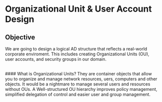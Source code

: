 # Organizational Unit & User Account Design

## Objective
  We are going to design a logical AD structure that reflects a real-world corporate enviroment. This includes creating Organizational Units (OU), user accounts, and security groups in our domain.

  <br>
#### What is Organizational Units?
They are container objects that allow you to organize and manage network resources, uers, computers and other objects. It would be a nightmare to manage several users and resources without OUs.
  A Well-structured OU hierarchy improves policy management, simplified delegation of control and easier user and group management. 

